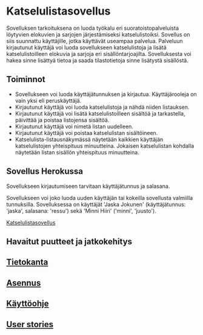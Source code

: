 # Katselulistasovellus

Sovelluksen tarkoituksena on luoda työkalu eri suoratoistopalveluista löytyvien elokuvien ja sarjojen järjestämiseksi katselulistoiksi. Sovellus on siis suunnattu käyttäjille, jotka käyttävät useampaa palvelua. Palveluun kirjautunut käyttäjä voi luoda sovellukseen katselulistoja ja lisätä katselulistoilleen elokuvia ja sarjoja eri sisällöntarjoajilta. Sovelluksesta voi hakea sinne lisättyä tietoa ja saada tilastotietoja sinne lisätystä sisällöstä.

## Toiminnot

* Sovellukseen voi luoda käyttäjätunnuksen ja kirjautua. Käyttäjärooleja on vain yksi eli peruskäyttäjä.
* Kirjautunut käyttäjä voi luoda katselulistoja ja nähdä niiden listauksen.
* Kirjautunut käyttäjä voi lisätä katselulistoilleen sisältöä ja tarkastella, päivittää ja poistaa listojensa sisältöä.
* Kirjautunut käyttäjä voi nimetä listan uudelleen.
* Kirjautunut käyttäjä voi poistaa katselulistan sisältöineen.
* Katselulista-listausnäkymässä näytetään kaikkien käyttäjän katselulistojen yhteispituus minuutteina. Jokaisen katselulistan kohdalla näytetään listan sisällön yhteispituus minuutteina.

## Sovellus Herokussa

Sovellukseen kirjautumiseen tarvitaan käyttäjätunnus ja salasana.

Sovellukseen voi joko luoda uuden käyttäjän tai kokeilla sovellusta valmiilla tunnuksilla. Sovelluksessa on käyttäjät
'Jaska Jokunen' (käyttäjätunnus: 'jaska', salasana: 'ressu') sekä 'Minni Hiiri' ('minni', 'juusto').

[Katselulistasovellus](https://tranquil-tor-18309.herokuapp.com)

## Havaitut puutteet ja jatkokehitys

## [Tietokanta](https://github.com/skoskipaa/Katselulista/blob/master/documentation/database.md)

## [Asennus](https://github.com/skoskipaa/Katselulista/blob/master/documentation/installation.md)

## [Käyttöohje](https://github.com/skoskipaa/Katselulista/blob/master/documentation/instructions.md)

## [User stories](https://github.com/skoskipaa/Katselulista/blob/master/documentation/userstories.md)
